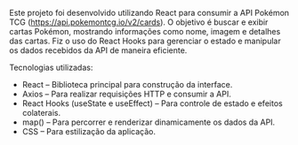 Este projeto foi desenvolvido utilizando React para consumir a API Pokémon TCG (https://api.pokemontcg.io/v2/cards). O objetivo é buscar e exibir cartas Pokémon, mostrando informações como nome, imagem e detalhes das cartas.
Fiz o uso do React Hooks para gerenciar o estado e manipular os dados recebidos da API de maneira eficiente.

Tecnologias utilizadas: 
- React – Biblioteca principal para construção da interface.
- Axios – Para realizar requisições HTTP e consumir a API.
- React Hooks (useState e useEffect) – Para controle de estado e efeitos colaterais.
- map() – Para percorrer e renderizar dinamicamente os dados da API.
- CSS – Para estilização da aplicação.
